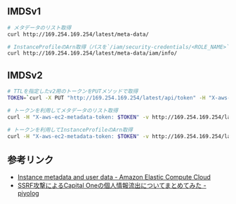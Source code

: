 ## IMDSv1
```bash
# メタデータのリスト取得
curl http://169.254.169.254/latest/meta-data/

# InstanceProfileのArn取得（パスを`/iam/security-credentials/<ROLE_NAME>`にすると、アクセスキーやIAMロールで利用するトークンが取得できてる）
curl http://169.254.169.254/latest/meta-data/iam/info/
```

## IMDSv2
```bash
# TTLを指定したv2用のトークンをPUTメソッドで取得
TOKEN=`curl -X PUT "http://169.254.169.254/latest/api/token" -H "X-aws-ec2-metadata-token-ttl-seconds: 600"`

# トークンを利用してメタデータのリスト取得
curl -H "X-aws-ec2-metadata-token: $TOKEN" -v http://169.254.169.254/latest/meta-data/

# トークンを利用してInstanceProfileのArn取得
curl -H "X-aws-ec2-metadata-token: $TOKEN" -v http://169.254.169.254/latest/meta-data/iam/info/
```

## 参考リンク
- [Instance metadata and user data - Amazon Elastic Compute Cloud](https://docs.aws.amazon.com/AWSEC2/latest/UserGuide/ec2-instance-metadata.html)
- [SSRF攻撃によるCapital Oneの個人情報流出についてまとめてみた - piyolog](https://piyolog.hatenadiary.jp/entry/2019/08/06/062154)

